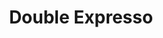 ---
title: "Double Expresso"
price: "3€"
category: "Cafés et Thés"
description: "Un double expresso pour les amateurs de café."
image: "/uploads/cafe-double-expresso.jpg"
image_alt: "Double Expresso"
---